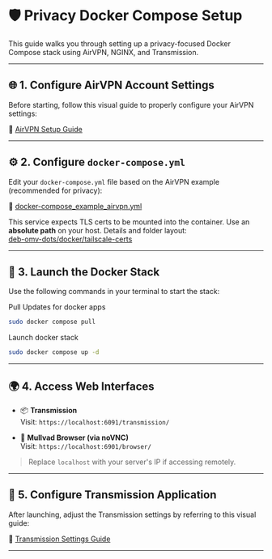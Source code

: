 # 🛡️ Privacy Docker Compose Setup

This guide walks you through setting up a privacy-focused Docker Compose stack using AirVPN, NGINX, and Transmission.

---

## 🌐 1. Configure AirVPN Account Settings

Before starting, follow this visual guide to properly configure your AirVPN settings:

📸 [AirVPN Setup Guide](https://github.com/dillacorn/deb-omv-dots/tree/main/docker_compose_examples/privacy/airvpn_settings)

---

## ⚙️ 2. Configure `docker-compose.yml`

Edit your `docker-compose.yml` file based on the AirVPN example (recommended for privacy):

📄 [docker-compose_example_airvpn.yml](https://github.com/dillacorn/deb-omv-dots/blob/main/docker_compose_examples/privacy/docker-compose_example_airvpn.yml)

This service expects TLS certs to be mounted into the container. Use an **absolute path** on your host. Details and folder layout:  
[deb-omv-dots/docker/tailscale-certs](https://github.com/dillacorn/deb-omv-dots/tree/main/docker/tailscale-certs)

---

## 🚀 3. Launch the Docker Stack

Use the following commands in your terminal to start the stack:

Pull Updates for docker apps
```bash
sudo docker compose pull
```
Launch docker stack
```bash
sudo docker compose up -d
```

---

## 🌍 4. Access Web Interfaces

- 📦 **Transmission**  
  Visit: `https://localhost:6091/transmission/`

- 🔐 **Mullvad Browser (via noVNC)**  
  Visit: `https://localhost:6901/browser/`

> Replace `localhost` with your server's IP if accessing remotely.

---

## 🧭 5. Configure Transmission Application

After launching, adjust the Transmission settings by referring to this visual guide:

📸 [Transmission Settings Guide](https://github.com/dillacorn/deb-omv-dots/tree/main/docker_compose_examples/privacy/transmission_settings)

---
